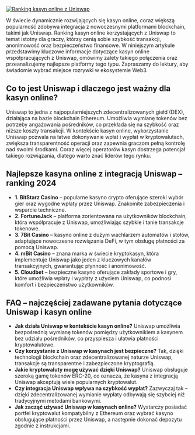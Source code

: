 [![Ranking kasyn online z Uniswap](https://123-caf.pages.dev/gitsignup.png)](https://vrmoo.ru/Bt82HjjY)

<p>W świecie dynamicznie rozwijających się kasyn online, coraz większą popularność zdobywa integracja z nowoczesnymi platformami blockchain, takimi jak Uniswap. Ranking kasyn online korzystających z Uniswap to temat istotny dla graczy, którzy cenią sobie szybkość transakcji, anonimowość oraz bezpieczeństwo finansowe. W niniejszym artykule przedstawimy kluczowe informacje dotyczące kasyn online współpracujących z Uniswap, omówimy zalety takiego połączenia oraz przeanalizujemy najlepsze platformy tego typu. Zapraszamy do lektury, aby świadomie wybrać miejsce rozrywki w ekosystemie Web3.</p>  <h2>Co to jest Uniswap i dlaczego jest ważny dla kasyn online?</h2> <p>Uniswap to jedna z najpopularniejszych zdecentralizowanych giełd (DEX), działająca na bazie blockchain Ethereum. Umożliwia wymianę tokenów bez potrzeby angażowania pośredników, co przekłada się na szybkość oraz niższe koszty transakcji. W kontekście kasyn online, wykorzystanie Uniswap pozwala na łatwe dokonywanie wpłat i wypłat w kryptowalutach, zwiększa transparentność operacji oraz zapewnia graczom pełną kontrolę nad swoimi środkami. Coraz więcej operatorów kasyn dostrzega potencjał takiego rozwiązania, dlatego warto znać liderów tego rynku.</p>  <h2>Najlepsze kasyna online z integracją Uniswap – ranking 2024</h2> <ul> <li><strong>1. BitStarz Casino</strong> – popularne kasyno crypto oferujące szeroki wybór gier oraz wygodne wpłaty przez Uniswap. Znakomite zabezpieczenia i wsparcie techniczne.</li> <li><strong>2. FortuneJack</strong> – platforma zorientowana na użytkowników blockchain, która współpracuje z Uniswap, umożliwiając szybkie i tanie transakcje tokenowe.</li> <li><strong>3. 7Bit Casino</strong> – kasyno online z dużym wachlarzem automatów i stołów, adaptujące nowoczesne rozwiązania DeFi, w tym obsługę płatności za pomocą Uniswap.</li> <li><strong>4. mBit Casino</strong> – znana marka w świecie kryptokasyn, która implementuje Uniswap jako jeden z kluczowych kanałów transakcyjnych, gwarantując płynność i anonimowość.</li> <li><strong>5. Cloudbet</strong> – bezpieczne kasyno oferujące zakłady sportowe i gry, które umożliwia wpłaty i wypłaty z użyciem Uniswap, co podnosi komfort i bezpieczeństwo użytkowników.</li> </ul>  <h2>FAQ – najczęściej zadawane pytania dotyczące Uniswap i kasyn online</h2> <ul> <li><strong>Jak działa Uniswap w kontekście kasyn online?</strong> Uniswap umożliwia bezpośrednią wymianę tokenów pomiędzy użytkownikiem a kasynem bez udziału pośredników, co przyspiesza i ułatwia płatności kryptowalutowe.</li> <li><strong>Czy korzystanie z Uniswap w kasynach jest bezpieczne?</strong> Tak, dzięki technologii blockchain oraz zdecentralizowanej naturze Uniswap, transakcje są transparentne i zabezpieczone kryptografią.</li> <li><strong>Jakie kryptowaluty mogę używać dzięki Uniswap?</strong> Uniswap obsługuje szeroką gamę tokenów ERC-20, co oznacza, że kasyna z integracją Uniswap akceptują wiele popularnych kryptowalut.</li> <li><strong>Czy integracja Uniswap wpływa na szybkość wypłat?</strong> Zazwyczaj tak – dzięki zdecentralizowanej wymianie wypłaty odbywają się szybciej niż tradycyjnymi metodami bankowymi.</li> <li><strong>Jak zacząć używać Uniswap w kasynach online?</strong> Wystarczy posiadać portfel kryptowalut kompatybilny z Ethereum oraz wybrać kasyno obsługujące płatności przez Uniswap, a następnie dokonać depozytu zgodnie z instrukcjami.</li> </ul>